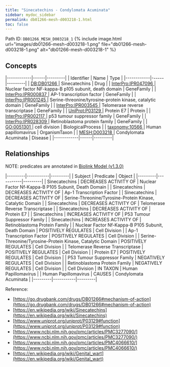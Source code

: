 ```yaml
---
title: "Sinecatechins - Condylomata Acuminata"
sidebar: mydoc_sidebar
permalink: db01266-mesh-d003218-1.html
toc: false 
---
```



Path ID: `DB01266_MESH_D003218_1`
{% include image.html url="images/db01266-mesh-d003218-1.png" file="db01266-mesh-d003218-1.png" alt="db01266-mesh-d003218-1" %}

## Concepts

|------------|------|---------|
| Identifier | Name | Type    |
|------------|------|---------|
| <a href="https://identifiers.org/DB:DB01266">DB:DB01266 </a> | Sinecatechins | Drug |
| <a href="https://identifiers.org/InterPro:IPR047096">InterPro:IPR047096 </a> | Nuclear factor NF-kappa-B p105 subunit, death domain | GeneFamily |
| <a href="https://identifiers.org/InterPro:IPR000837">InterPro:IPR000837 </a> | AP-1 transcription factor | GeneFamily |
| <a href="https://identifiers.org/InterPro:IPR001245">InterPro:IPR001245 </a> | Serine-threonine/tyrosine-protein kinase, catalytic domain | GeneFamily |
| <a href="https://identifiers.org/InterPro:IPR003545">InterPro:IPR003545 </a> | Telomerase reverse transcriptase | GeneFamily |
| <a href="https://identifiers.org/UniProt:P03129">UniProt:P03129 </a> | Protein E7 | Protein |
| <a href="https://identifiers.org/InterPro:IPR002117">InterPro:IPR002117 </a> | p53 tumour suppressor family | GeneFamily |
| <a href="https://identifiers.org/InterPro:IPR028309">InterPro:IPR028309 </a> | Retinoblastoma protein family | GeneFamily |
| <a href="https://identifiers.org/GO:0051301">GO:0051301 </a> | cell division | BiologicalProcess |
| <a href="https://identifiers.org/taxonomy:10566">taxonomy:10566 </a> | Human papillomavirus | OrganismTaxon |
| <a href="https://identifiers.org/MESH:D003218">MESH:D003218 </a> | Condylomata Acuminata | Disease |
|------------|------|---------|

## Relationships


NOTE: predicates are annotated in <a href="https://github.com/biolink/biolink-model/releases/tag/v1.3.0">Biolink Model (v1.3.0)</a>

|---------|-----------|---------|
| Subject | Predicate | Object  |
|---------|-----------|---------|
| Sinecatechins | DECREASES ACTIVITY OF | Nuclear Factor Nf-Kappa-B P105 Subunit, Death Domain |
| Sinecatechins | DECREASES ACTIVITY OF | Ap-1 Transcription Factor |
| Sinecatechins | DECREASES ACTIVITY OF | Serine-Threonine/Tyrosine-Protein Kinase, Catalytic Domain |
| Sinecatechins | DECREASES ACTIVITY OF | Telomerase Reverse Transcriptase |
| Sinecatechins | DECREASES ACTIVITY OF | Protein E7 |
| Sinecatechins | INCREASES ACTIVITY OF | P53 Tumour Suppressor Family |
| Sinecatechins | INCREASES ACTIVITY OF | Retinoblastoma Protein Family |
| Nuclear Factor Nf-Kappa-B P105 Subunit, Death Domain | POSITIVELY REGULATES | Cell Division |
| Ap-1 Transcription Factor | POSITIVELY REGULATES | Cell Division |
| Serine-Threonine/Tyrosine-Protein Kinase, Catalytic Domain | POSITIVELY REGULATES | Cell Division |
| Telomerase Reverse Transcriptase | POSITIVELY REGULATES | Cell Division |
| Protein E7 | POSITIVELY REGULATES | Cell Division |
| P53 Tumour Suppressor Family | NEGATIVELY REGULATES | Cell Division |
| Retinoblastoma Protein Family | NEGATIVELY REGULATES | Cell Division |
| Cell Division | IN TAXON | Human Papillomavirus |
| Human Papillomavirus | CAUSES | Condylomata Acuminata |
|---------|-----------|---------|

Reference: 
  - [https://go.drugbank.com/drugs/DB01266#mechanism-of-action](https://go.drugbank.com/drugs/DB01266#mechanism-of-action)
  - [https://en.wikipedia.org/wiki/Sinecatechins](https://en.wikipedia.org/wiki/Sinecatechins)
  - [https://www.uniprot.org/uniprot/P03129#function](https://www.uniprot.org/uniprot/P03129#function)
  - [https://www.ncbi.nlm.nih.gov/pmc/articles/PMC3277090/](https://www.ncbi.nlm.nih.gov/pmc/articles/PMC3277090/)
  - [https://www.ncbi.nlm.nih.gov/pmc/articles/PMC4066610/](https://www.ncbi.nlm.nih.gov/pmc/articles/PMC4066610/)
  - [https://en.wikipedia.org/wiki/Genital_wart](https://en.wikipedia.org/wiki/Genital_wart)
